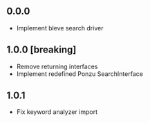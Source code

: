 ## 0.0.0
- Implement bleve search driver

## 1.0.0 [breaking]
- Remove returning interfaces
- Implement redefined Ponzu SearchInterface

## 1.0.1
- Fix keyword analyzer import
